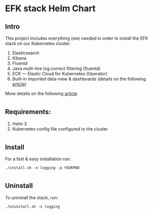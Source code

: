 # EFK stack Helm Chart

## Intro
This project includes everything (we) needed in order to install the EFK stack on our Kubernetes cluster:
 1. Elasticsearch
 2. Kibana
 3. Fluentd
 4. Java multi-line log correct filtering (fluentd)
 5. ECK — Elastic Cloud for Kubernetes (Operator)
 6. Built-in imported data-view & dashboards (details on the following [article](https://medium.com/develeap/auto-load-objects-to-kibana-elasticsearch-stack-2nd-edition-d5a4fe75bd40))

More details on the following [article](https://medium.com/@giladneiger/eck-stack-efk-one-click-installation-e5cabe430b5c)

#
## Requirements:
 1. Helm 3
 2. Kubernetes config file configured to the cluster
#
## Install
For a fast & easy installation run:

`./install.sh -n logging -p YOURPWD`
#
## Uninstall

To uninstall the stack, run:

`./uninstall.sh -n logging`
